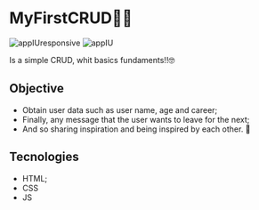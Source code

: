 # MyFirstCRUD🐱‍💻
![appIUresponsive](https://user-images.githubusercontent.com/73316423/111941805-a3af8b80-8ab0-11eb-95f7-d716375df59d.png)
![appIU](https://user-images.githubusercontent.com/73316423/111941808-a4e0b880-8ab0-11eb-9bfe-de76830a1f5e.png)
   
Is a simple CRUD, whit basics fundaments!!🤓


## Objective

- Obtain user data such as user name, age and career;
- Finally, any message that the user wants to leave for the next;
- And so sharing inspiration and being inspired by each other. 💙


## Tecnologies

- HTML;
- CSS
- JS


